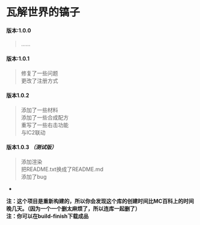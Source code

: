 ﻿# 瓦解世界的镐子

#### 版本:1.0.0
>......

#### 版本:1.0.1
>修复了一些问题  
>更改了注册方式

#### 版本1.0.2
>添加了一些材料  
>添加了一些合成配方  
>重写了一些右击功能  
>与IC2联动

#### 版本1.0.3 _（测试版）_
>添加渲染  
>把README.txt换成了README.md  
>添加了bug

-

__注：这个项目是重新构建的，所以你会发现这个库的创建时间比MC百科上的时间晚几天。（因为一个一个删太麻烦了，所以连库一起删了）__  
__注：你可以在build-finish下载成品__